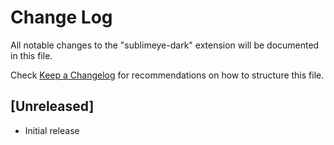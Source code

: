 # Change Log
All notable changes to the "sublimeye-dark" extension will be documented in this file.

Check [Keep a Changelog](http://keepachangelog.com/) for recommendations on how to structure this file.

## [Unreleased]
- Initial release
